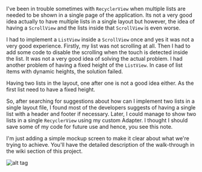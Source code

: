 I've been in trouble sometimes with `RecyclerView` when multiple lists are needed to be shown in a single page of the application. Its not a very good idea actually to have multiple lists in a single layout but however, the idea of having a `ScrollView` and the lists inside that `ScrollView` is even worse.

I had to implement a `ListView` inside a `ScrollView` once and yes it was not a very good experience. Firstly, my list was not scrolling at all. Then I had to add some code to disable the scrolling when the touch is detected inside the list. It was not a very good idea of solving the actual problem. I had another problem of having a fixed height of the `ListView`. In case of list items with dynamic heights, the solution failed.

Having two lists in the layout, one after one is not a good idea either. As the first list need to have a fixed height.

So, after searching for suggestions about how can I implement two lists in a single layout file, I found most of the developers suggests of having a single list with a header and footer if necessary. Later, I could manage to show two lists in a single `RecyclerView` using my custom Adapter. I thought I should save some of my code for future use and hence, you see this note.

I'm just adding a simple mockup screen to make it clear about what we're trying to achieve. You'll have the detailed description of the walk-through in the wiki section of this project. 

![alt tag](https://raw.githubusercontent.com/comeondude/dynamic-recyclerview/master/screenshot.png)
